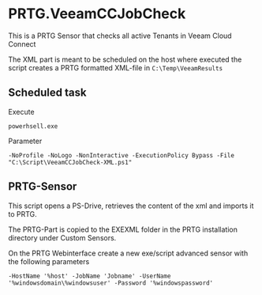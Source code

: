 # PRTG.VeeamCCJobCheck

This is a PRTG Sensor that checks all active Tenants in Veeam Cloud Connect

The XML part is meant to be scheduled on the host where executed the script creates a PRTG formatted XML-file in ```C:\Temp\VeeamResults```

## Scheduled task

Execute

```powerhsell.exe```

Parameter

```-NoProfile -NoLogo -NonInteractive -ExecutionPolicy Bypass -File "C:\Script\VeeamCCJobCheck-XML.ps1"```

## PRTG-Sensor

This script opens a PS-Drive, retrieves the content of the xml and imports it to PRTG.

The PRTG-Part is copied to the EXEXML folder in the PRTG installation directory under Custom Sensors. 

On the PRTG Webinterface create a new exe/script advanced sensor with the following parameters

```-HostName '%host' -JobName 'Jobname' -UserName '%windowsdomain\%windowsuser' -Password '%windowspassword'```
